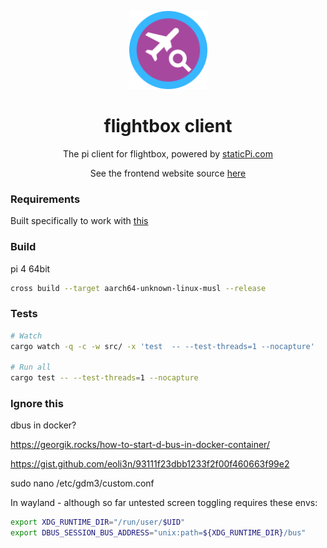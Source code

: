 <p align="center">
	<img src='./.github/logo.svg' width='125px'/>
</p>

<p align="center">
	<h1 align="center">flightbox client</h1>
</p>

<p align="center">
 The pi client for flightbox, powered by <a href='https://www.staticpi.com' target='_blank' rel='noopener noreferrer'>staticPi.com</a>
</p>

<p align="center">
	See the frontend website source <a href='https://github.com/mrjackwills/flightbox_vueleafcast_vue' target='_blank' rel='noopener noreferrer'>here</a>
</p>


### Requirements
Built specifically to work with [this](https://mikenye.gitbook.io/ads-b/intro/overview)


### Build
pi 4 64bit

```bash
cross build --target aarch64-unknown-linux-musl --release
```

### Tests

<!-- aarch64-unknown-linux-musl -->
```bash
# Watch
cargo watch -q -c -w src/ -x 'test  -- --test-threads=1 --nocapture'

# Run all 
cargo test -- --test-threads=1 --nocapture
```

### Ignore this 

dbus in docker?

https://georgik.rocks/how-to-start-d-bus-in-docker-container/

https://gist.github.com/eoli3n/93111f23dbb1233f2f00f460663f99e2

sudo nano /etc/gdm3/custom.conf

In wayland - although so far untested
screen toggling requires these envs:
```bash 
export XDG_RUNTIME_DIR="/run/user/$UID"
export DBUS_SESSION_BUS_ADDRESS="unix:path=${XDG_RUNTIME_DIR}/bus"
```
